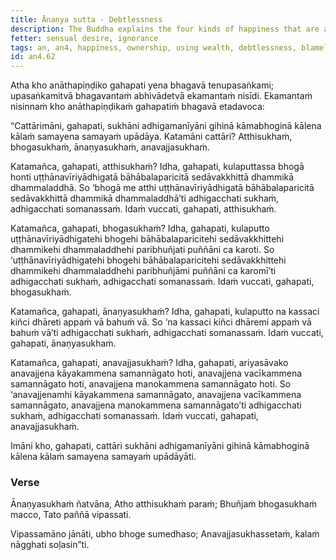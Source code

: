 ```yaml
---
title: Ānaṇya sutta - Debtlessness
description: The Buddha explains the four kinds of happiness that are attainable by a lay person who enjoys sensual pleasures.
fetter: sensual desire, ignorance
tags: an, an4, happiness, ownership, using wealth, debtlessness, blamelessness, debt, blame, wisdom, insight, bodily conduct, verbal conduct, mental conduct, sensual desire
id: an4.62
---
```


Atha kho anāthapiṇḍiko gahapati yena bhagavā tenupasaṅkami; upasaṅkamitvā bhagavantaṁ abhivādetvā ekamantaṁ nisīdi. Ekamantaṁ nisinnaṁ kho anāthapiṇḍikaṁ gahapatiṁ bhagavā etadavoca:

“Cattārimāni, gahapati, sukhāni adhigamanīyāni gihinā kāmabhoginā kālena kālaṁ samayena samayaṁ upādāya. Katamāni cattāri? Atthisukhaṁ, bhogasukhaṁ, ānaṇyasukhaṁ, anavajjasukhaṁ.

Katamañca, gahapati, atthisukhaṁ? Idha, gahapati, kulaputtassa bhogā honti uṭṭhānavīriyādhigatā bāhābalaparicitā sedāvakkhittā dhammikā dhammaladdhā. So ‘bhogā me atthi uṭṭhānavīriyādhigatā bāhābalaparicitā sedāvakkhittā dhammikā dhammaladdhā’ti adhigacchati sukhaṁ, adhigacchati somanassaṁ. Idaṁ vuccati, gahapati, atthisukhaṁ.

Katamañca, gahapati, bhogasukhaṁ? Idha, gahapati, kulaputto uṭṭhānavīriyādhigatehi bhogehi bāhābalaparicitehi sedāvakkhittehi dhammikehi dhammaladdhehi paribhuñjati puññāni ca karoti. So ‘uṭṭhānavīriyādhigatehi bhogehi bāhābalaparicitehi sedāvakkhittehi dhammikehi dhammaladdhehi paribhuñjāmi puññāni ca karomī’ti adhigacchati sukhaṁ, adhigacchati somanassaṁ. Idaṁ vuccati, gahapati, bhogasukhaṁ.

Katamañca, gahapati, ānaṇyasukhaṁ? Idha, gahapati, kulaputto na kassaci kiñci dhāreti appaṁ vā bahuṁ vā. So ‘na kassaci kiñci dhāremi appaṁ vā bahuṁ vā’ti adhigacchati sukhaṁ, adhigacchati somanassaṁ. Idaṁ vuccati, gahapati, ānaṇyasukhaṁ.

Katamañca, gahapati, anavajjasukhaṁ? Idha, gahapati, ariyasāvako anavajjena kāyakammena samannāgato hoti, anavajjena vacīkammena samannāgato hoti, anavajjena manokammena samannāgato hoti. So ‘anavajjenamhi kāyakammena samannāgato, anavajjena vacīkammena samannāgato, anavajjena manokammena samannāgato’ti adhigacchati sukhaṁ, adhigacchati somanassaṁ. Idaṁ vuccati, gahapati, anavajjasukhaṁ.

Imāni kho, gahapati, cattāri sukhāni adhigamanīyāni gihinā kāmabhoginā kālena kālaṁ samayena samayaṁ upādāyāti.

### Verse

Ānaṇyasukhaṁ ñatvāna,
Atho atthisukhaṁ paraṁ;
Bhuñjaṁ bhogasukhaṁ macco,
Tato paññā vipassati.

Vipassamāno jānāti,
ubho bhoge sumedhaso;
Anavajjasukhassetaṁ,
kalaṁ nāgghati soḷasin”ti.